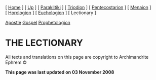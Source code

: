 \[ [Home](index.md) \] \[ [Up](liturgic.md) \] \[ [Paraklitiki](oktoich.md) \] \[ [Triodion](triodion.md) \] \[ [Pentecostarion](pentecos.md) \] \[ [Menaion](menaion.md) \] \[ [Horologion](horologion.md) \] \[ [Euchologion](eucholog.md) \] \[ Lectionary \]

[Apostle](apostle1.md)
[Gospel](gospel.md)
[Prophetologion](prophetologion.md)

THE LECTIONARY
==============

All texts and translations on this page are copyright to
Archimandrite Ephrem ©

**This page was last updated on 03 November 2008**
